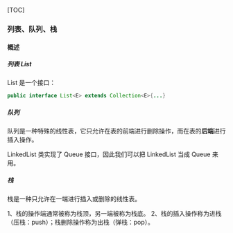[TOC]

### 列表、队列、栈

#### 概述

##### 列表 List

List 是一个接口：

```java
public interface List<E> extends Collection<E>{...}
```



##### 队列

队列是一种特殊的线性表，它只允许在表的前端进行删除操作，而在表的**后端**进行插入操作。

LinkedList 类实现了 Queue 接口，因此我们可以把 LinkedList 当成 Queue 来用。





##### 栈

栈是一种只允许在一端进行插入或删除的线性表。

1、栈的操作端通常被称为栈顶，另一端被称为栈底。
2、栈的插入操作称为进栈（压栈：push）；栈删除操作称为出栈（弹栈：pop）。





















